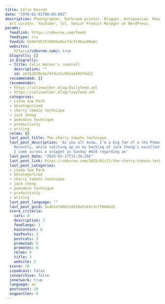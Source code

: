 ```yaml
---
title: Colin Devroe
date: "1970-01-01T00:00:00Z"
description: Photographer. Darkroom printer. Blogger. Antiquarian. Reverse Engineer.
  Art curator. YouTuber, lol. Senior Product Manager at NerdPress.
params:
  feedlink: https://cdevroe.com/feed/
  feedtype: rss
  feedid: 8d4b7d53f33605e0acf4cf346ae99a4c
  websites:
    https://cdevroe.com/: true
  blogrolls: []
  in_blogrolls:
  - title: Colin Walker's readroll
    description: ""
    id: e6f62030c0a74fdcd1c99a1b492f6d21
  recommended: []
  recommender:
  - https://colinwalker.blog/dailyfeed.xml
  - https://colinwalker.blog/livefeed.xml
  categories:
  - Linda Sue Park
  - Uncategorized
  - cherry tomato technique
  - jack cheng
  - pomodoro technique
  - productivity
  - writing
  relme: {}
  last_post_title: The cherry tomato technique
  last_post_description: 'As you all know, I’m a big fan of a the Pomodoro Technique.
    Recently, while catching up on my backlog of Jack Cheng’s excellent Sunday series,
    I came across a snippet in Sunday #434 regarding an'
  last_post_date: "2025-02-17T11:34:29Z"
  last_post_link: https://cdevroe.com/2025/02/17/the-cherry-tomato-technique/
  last_post_categories:
  - Linda Sue Park
  - Uncategorized
  - cherry tomato technique
  - jack cheng
  - pomodoro technique
  - productivity
  - writing
  last_post_language: ""
  last_post_guid: 5e461e740612d510a7c65c3c7f0b0b2b
  score_criteria:
    cats: 0
    description: 3
    feedlangs: 1
    hasContent: 0
    hasPosts: 3
    postcats: 3
    promoted: 5
    promotes: 0
    relme: 0
    title: 3
    website: 2
  score: 20
  ispodcast: false
  isnoarchive: false
  innetwork: true
  language: en
  postcount: 20
  avgpostlen: 0
---
```

